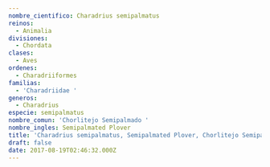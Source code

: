 ```yaml
---
nombre_cientifico: Charadrius semipalmatus
reinos:
  - Animalia
divisiones:
  - Chordata
clases:
  - Aves
ordenes:
  - Charadriiformes
familias:
  - 'Charadriidae '
generos:
  - Charadrius
especie: semipalmatus
nombre_comun: 'Chorlitejo Semipalmado '
nombre_ingles: Semipalmated Plover
title: 'Charadrius semipalmatus, Semipalmated Plover, Chorlitejo Semipalmado '
draft: false
date: 2017-08-19T02:46:32.000Z
---
```


